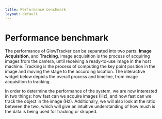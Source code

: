 ```yaml
---
title: Performance benchmark
layout: default
---
```

# Performance benchmark
The performance of GlowTracker can be separated into two parts: **Image Acquisition**, and **Tracking**.
Image acquisition is the process of acquiring images from the camera, until receiving a ready-to-use image in the host machine. 
Tracking is the process of computing the key point position in the image and moving the stage to the according location.
The interactive widget below depicts the overall process and timeline, from image acquisition to tracking.

In order to determine the performance of the system, we are now interested in two things: how fast can we acquire images (Hz), and how fast can we track the object in the image (Hz). Additionally, we will also look at the ratio between the two, which will give an intuitive understanding of how much is the data is being used for tracking or skipped.

<div>
    <meta name=viewport content="width=device-width,initial-scale=1">  
    <meta charset="utf-8"/>
    <script src="https://www.geogebra.org/apps/deployggb.js"></script>
    <div id="ggb-element" style="height: 500px; width: 100%;"></div>
    <script type="text/javascript">

        var containerRect = document.getElementById('ggb-element').getBoundingClientRect();
        
        var params = {
            appName: "geometry", 
            material_id: "db34hnfh",
            autoHeight: true,
            width: containerRect.width,
            height: containerRect.height,
            showToolBar: false, 
            showMenuBar: false,
            showAlgebraInput: false, 
            showToolBarHelp: false,
            showResetIcon: true,
            errorDialogsActive: true,
            useBrowserForJS: false,
        };

        var ggbApplet = new GGBApplet(params, true);
        
        window.addEventListener("load", function() { 
            ggbApplet.inject('ggb-element');
        });
    </script>
</div>

## Image acquisition
In an acquisition loop, the camera sensor receives a frame start trigger signal, the sensor is exposed for a period of time, then the sensor values are read out, internally processed in the camera, and sent to the host. After the host receives the image, it goes through an image processing pipeline one last time, and now is ready to be used in the application.
<!-- https://docs.baslerweb.com/resulting-frame-rate -->
<!-- https://www.baslerweb.com/en/tools/frame-rate-calculator/ -->
